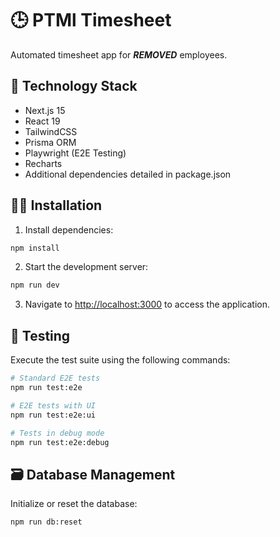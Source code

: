 # 🕒 PTMl Timesheet

Automated timesheet app for ***REMOVED*** employees.

## 🚀 Technology Stack

- Next.js 15
- React 19
- TailwindCSS
- Prisma ORM
- Playwright (E2E Testing)
- Recharts
- Additional dependencies detailed in package.json

## 🏃‍♂️ Installation

1. Install dependencies:

```bash
npm install
```

2. Start the development server:

```bash
npm run dev
```

3. Navigate to [http://localhost:3000](http://localhost:3000) to access the application.

## 🧪 Testing

Execute the test suite using the following commands:

```bash
# Standard E2E tests
npm run test:e2e

# E2E tests with UI
npm run test:e2e:ui

# Tests in debug mode
npm run test:e2e:debug
```

## 🗃️ Database Management

Initialize or reset the database:

```bash
npm run db:reset
```
